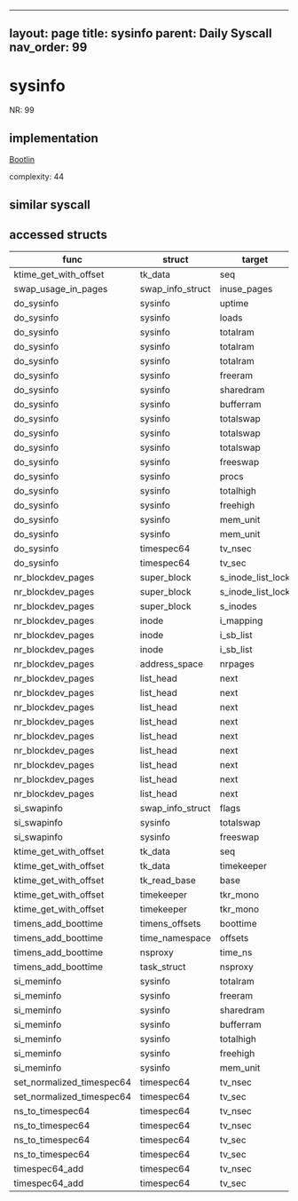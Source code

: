 
---
layout: page
title: sysinfo
parent: Daily Syscall
nav_order: 99
---
        

# sysinfo
NR: 99

## implementation
[Bootlin](https://elixir.bootlin.com/linux/v6.14.7/source/kernel/sys.c#L2902)

complexity: 44


## similar syscall


## accessed structs

|func|struct|target|location|has_read|has_write|
|--|--|--|--|--|--|
|ktime_get_with_offset|tk_data|seq|https://elixir.bootlin.com/linux/v6.14.7/source/kernel/time/timekeeping.c#L819|false|false|
|swap_usage_in_pages|swap_info_struct|inuse_pages|https://elixir.bootlin.com/linux/v6.14.7/source/mm/swapfile.c#L149|false|false|
|do_sysinfo|sysinfo|uptime|https://elixir.bootlin.com/linux/v6.14.7/source/kernel/sys.c#L2849|false|false|
|do_sysinfo|sysinfo|loads|https://elixir.bootlin.com/linux/v6.14.7/source/kernel/sys.c#L2851|false|false|
|do_sysinfo|sysinfo|totalram|https://elixir.bootlin.com/linux/v6.14.7/source/kernel/sys.c#L2889|true|true|
|do_sysinfo|sysinfo|totalram|https://elixir.bootlin.com/linux/v6.14.7/source/kernel/sys.c#L2868|true|true|
|do_sysinfo|sysinfo|totalram|https://elixir.bootlin.com/linux/v6.14.7/source/kernel/sys.c#L2867|true|true|
|do_sysinfo|sysinfo|freeram|https://elixir.bootlin.com/linux/v6.14.7/source/kernel/sys.c#L2890|true|true|
|do_sysinfo|sysinfo|sharedram|https://elixir.bootlin.com/linux/v6.14.7/source/kernel/sys.c#L2891|true|true|
|do_sysinfo|sysinfo|bufferram|https://elixir.bootlin.com/linux/v6.14.7/source/kernel/sys.c#L2892|true|true|
|do_sysinfo|sysinfo|totalswap|https://elixir.bootlin.com/linux/v6.14.7/source/kernel/sys.c#L2893|true|true|
|do_sysinfo|sysinfo|totalswap|https://elixir.bootlin.com/linux/v6.14.7/source/kernel/sys.c#L2868|true|true|
|do_sysinfo|sysinfo|totalswap|https://elixir.bootlin.com/linux/v6.14.7/source/kernel/sys.c#L2867|true|true|
|do_sysinfo|sysinfo|freeswap|https://elixir.bootlin.com/linux/v6.14.7/source/kernel/sys.c#L2894|true|true|
|do_sysinfo|sysinfo|procs|https://elixir.bootlin.com/linux/v6.14.7/source/kernel/sys.c#L2853|false|false|
|do_sysinfo|sysinfo|totalhigh|https://elixir.bootlin.com/linux/v6.14.7/source/kernel/sys.c#L2895|true|true|
|do_sysinfo|sysinfo|freehigh|https://elixir.bootlin.com/linux/v6.14.7/source/kernel/sys.c#L2896|true|true|
|do_sysinfo|sysinfo|mem_unit|https://elixir.bootlin.com/linux/v6.14.7/source/kernel/sys.c#L2871|true|true|
|do_sysinfo|sysinfo|mem_unit|https://elixir.bootlin.com/linux/v6.14.7/source/kernel/sys.c#L2888|false|false|
|do_sysinfo|timespec64|tv_nsec|https://elixir.bootlin.com/linux/v6.14.7/source/kernel/sys.c#L2849|true|true|
|do_sysinfo|timespec64|tv_sec|https://elixir.bootlin.com/linux/v6.14.7/source/kernel/sys.c#L2849|true|true|
|nr_blockdev_pages|super_block|s_inode_list_lock|https://elixir.bootlin.com/linux/v6.14.7/source/block/bdev.c#L482|false|false|
|nr_blockdev_pages|super_block|s_inode_list_lock|https://elixir.bootlin.com/linux/v6.14.7/source/block/bdev.c#L479|false|false|
|nr_blockdev_pages|super_block|s_inodes|https://elixir.bootlin.com/linux/v6.14.7/source/block/bdev.c#L480|false|false|
|nr_blockdev_pages|inode|i_mapping|https://elixir.bootlin.com/linux/v6.14.7/source/block/bdev.c#L481|true|true|
|nr_blockdev_pages|inode|i_sb_list|https://elixir.bootlin.com/linux/v6.14.7/source/block/bdev.c#L480|true|true|
|nr_blockdev_pages|inode|i_sb_list|https://elixir.bootlin.com/linux/v6.14.7/source/block/bdev.c#L480|false|false|
|nr_blockdev_pages|address_space|nrpages|https://elixir.bootlin.com/linux/v6.14.7/source/block/bdev.c#L481|true|true|
|nr_blockdev_pages|list_head|next|https://elixir.bootlin.com/linux/v6.14.7/source/block/bdev.c#L480|true|true|
|nr_blockdev_pages|list_head|next|https://elixir.bootlin.com/linux/v6.14.7/source/block/bdev.c#L480|true|true|
|nr_blockdev_pages|list_head|next|https://elixir.bootlin.com/linux/v6.14.7/source/block/bdev.c#L480|true|true|
|nr_blockdev_pages|list_head|next|https://elixir.bootlin.com/linux/v6.14.7/source/block/bdev.c#L480|true|true|
|nr_blockdev_pages|list_head|next|https://elixir.bootlin.com/linux/v6.14.7/source/block/bdev.c#L480|true|true|
|nr_blockdev_pages|list_head|next|https://elixir.bootlin.com/linux/v6.14.7/source/block/bdev.c#L480|true|true|
|nr_blockdev_pages|list_head|next|https://elixir.bootlin.com/linux/v6.14.7/source/block/bdev.c#L480|true|true|
|nr_blockdev_pages|list_head|next|https://elixir.bootlin.com/linux/v6.14.7/source/block/bdev.c#L480|true|true|
|nr_blockdev_pages|list_head|next|https://elixir.bootlin.com/linux/v6.14.7/source/block/bdev.c#L480|true|true|
|si_swapinfo|swap_info_struct|flags|https://elixir.bootlin.com/linux/v6.14.7/source/mm/swapfile.c#L3520|true|true|
|si_swapinfo|sysinfo|totalswap|https://elixir.bootlin.com/linux/v6.14.7/source/mm/swapfile.c#L3524|false|false|
|si_swapinfo|sysinfo|freeswap|https://elixir.bootlin.com/linux/v6.14.7/source/mm/swapfile.c#L3523|false|false|
|ktime_get_with_offset|tk_data|seq|https://elixir.bootlin.com/linux/v6.14.7/source/kernel/time/timekeeping.c#L823|false|false|
|ktime_get_with_offset|tk_data|timekeeper|https://elixir.bootlin.com/linux/v6.14.7/source/kernel/time/timekeeping.c#L811|false|false|
|ktime_get_with_offset|tk_read_base|base|https://elixir.bootlin.com/linux/v6.14.7/source/kernel/time/timekeeping.c#L820|true|true|
|ktime_get_with_offset|timekeeper|tkr_mono|https://elixir.bootlin.com/linux/v6.14.7/source/kernel/time/timekeeping.c#L820|true|true|
|ktime_get_with_offset|timekeeper|tkr_mono|https://elixir.bootlin.com/linux/v6.14.7/source/kernel/time/timekeeping.c#L821|false|false|
|timens_add_boottime|timens_offsets|boottime|https://elixir.bootlin.com/linux/v6.14.7/source/include/linux/time_namespace.h#L79|true|true|
|timens_add_boottime|time_namespace|offsets|https://elixir.bootlin.com/linux/v6.14.7/source/include/linux/time_namespace.h#L77|false|false|
|timens_add_boottime|nsproxy|time_ns|https://elixir.bootlin.com/linux/v6.14.7/source/include/linux/time_namespace.h#L77|true|true|
|timens_add_boottime|task_struct|nsproxy|https://elixir.bootlin.com/linux/v6.14.7/source/include/linux/time_namespace.h#L77|true|true|
|si_meminfo|sysinfo|totalram|https://elixir.bootlin.com/linux/v6.14.7/source/mm/show_mem.c#L77|false|false|
|si_meminfo|sysinfo|freeram|https://elixir.bootlin.com/linux/v6.14.7/source/mm/show_mem.c#L79|false|false|
|si_meminfo|sysinfo|sharedram|https://elixir.bootlin.com/linux/v6.14.7/source/mm/show_mem.c#L78|false|false|
|si_meminfo|sysinfo|bufferram|https://elixir.bootlin.com/linux/v6.14.7/source/mm/show_mem.c#L80|false|false|
|si_meminfo|sysinfo|totalhigh|https://elixir.bootlin.com/linux/v6.14.7/source/mm/show_mem.c#L81|false|false|
|si_meminfo|sysinfo|freehigh|https://elixir.bootlin.com/linux/v6.14.7/source/mm/show_mem.c#L82|false|false|
|si_meminfo|sysinfo|mem_unit|https://elixir.bootlin.com/linux/v6.14.7/source/mm/show_mem.c#L83|false|false|
|set_normalized_timespec64|timespec64|tv_nsec|https://elixir.bootlin.com/linux/v6.14.7/source/kernel/time/time.c#L513|false|false|
|set_normalized_timespec64|timespec64|tv_sec|https://elixir.bootlin.com/linux/v6.14.7/source/kernel/time/time.c#L512|false|false|
|ns_to_timespec64|timespec64|tv_nsec|https://elixir.bootlin.com/linux/v6.14.7/source/kernel/time/time.c#L538|false|false|
|ns_to_timespec64|timespec64|tv_nsec|https://elixir.bootlin.com/linux/v6.14.7/source/kernel/time/time.c#L530|false|false|
|ns_to_timespec64|timespec64|tv_sec|https://elixir.bootlin.com/linux/v6.14.7/source/kernel/time/time.c#L537|false|false|
|ns_to_timespec64|timespec64|tv_sec|https://elixir.bootlin.com/linux/v6.14.7/source/kernel/time/time.c#L529|false|false|
|timespec64_add|timespec64|tv_nsec|https://elixir.bootlin.com/linux/v6.14.7/source/include/linux/time64.h#L78|true|true|
|timespec64_add|timespec64|tv_sec|https://elixir.bootlin.com/linux/v6.14.7/source/include/linux/time64.h#L77|true|true|
